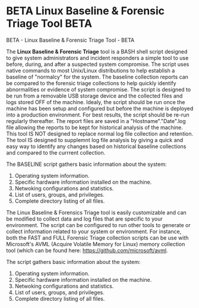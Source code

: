 # BETA Linux Baseline & Forensic Triage Tool BETA
BETA - Linux Baseline & Forensic Triage Tool - BETA


The **Linux Baseline & Forensic Triage** tool is a BASH shell script designed to give system administrators and incident responders a simple tool to use before, during, and after a suspected system compromise. The script uses native commands to most Unix/Linux distributions to help establish a baseline of "normalcy" for the system. The baseline collection reports can be compared to the forensic triage collections to help quickly identify abnormalities or evidence of system compromise. The script is designed to be run from a removable USB storage device and the collected files and logs stored OFF of the machine. Idealy, the script should be run once the machine has been setup and configured but before the machine is deployed into a production environment. For best results, the script should be re-run regularly thereafter. The report files are saved in a "Hostname"."Date".log file allowing the reports to be kept for historical analysis of the machine. This tool IS NOT designed to replace normal log file collection and retention. The tool IS designed to supplemnt log file analysis by giving a quick and easy way to identify any changes based on historical baseline collections and compared to the currrent collection.   


The BASELINE script gathers basic information about the system:
  1. Operating system information.
  2. Specific hardware information installed on the machine. 
  3. Netwoking configurations and statistics. 
  4. List of users, groups, and privileges. 
  5. Complete directory listing of all files.

The Linux Baseline & Forensics Triage tool is easily customizable and can be modified to collect data and log files that are specific to your environment. The script can be configured to run other tools to generate or collect information related to your system or environment. For instance, both the FAST and FULL Forensic Triage collection scripts can be use with Microsoft's AVML (Acquire Volatile Memory for Linux) memory collection tool (which can be found here: https://github.com/microsoft/avml. 

The script gathers basic information about the system:
1. Operating system information.
2. Specific hardware information installed on the machine. 
3. Netwoking configurations and statistics. 
4. List of users, groups, and privileges. 
5. Complete directory listing of all files.
